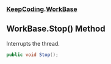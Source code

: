 ### [KeepCoding](KeepCoding.md 'KeepCoding').[WorkBase](KeepCoding_WorkBase.md 'KeepCoding.WorkBase')
## WorkBase.Stop() Method
Interrupts the thread.  
```csharp
public void Stop();
```
